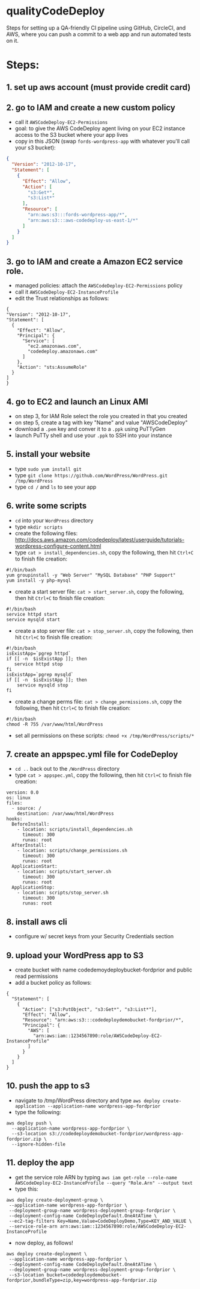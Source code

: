# qualityCodeDeploy
Steps for setting up a QA-friendly CI pipeline using GitHub, CircleCI, and AWS, where you can push a commit to a web app and run automated tests on it.

# Steps:
## 1. set up aws account (must provide credit card)
## 2. go to IAM and create a new custom policy
  * call it `AWSCodeDeploy-EC2-Permissions`
  * goal: to give the AWS CodeDeploy agent living on your EC2 instance access to the S3 bucket where your app lives
  * copy in this JSON (swap `fords-wordpress-app` with whatever you'll call your s3 bucket):
```json
{
  "Version": "2012-10-17",
  "Statement": [
    {
      "Effect": "Allow",
      "Action": [
        "s3:Get*",
        "s3:List*"
      ],
      "Resource": [
        "arn:aws:s3:::fords-wordpress-app/*",
        "arn:aws:s3:::aws-codedeploy-us-east-1/*"
      ]
    }
  ]
}
```
## 3. go to IAM and create a Amazon EC2 service role.
  * managed policies: attach the `AWSCodeDeploy-EC2-Permissions` policy
  * call it `AWSCodeDeploy-EC2-InstanceProfile`
  * edit the Trust relationships as follows:
  ```
  {
  "Version": "2012-10-17",
  "Statement": [
    {
      "Effect": "Allow",
      "Principal": {
        "Service": [
          "ec2.amazonaws.com",
          "codedeploy.amazonaws.com"
        ]
      },
      "Action": "sts:AssumeRole"
    }
  ]
}
  ```

## 4. go to EC2 and launch an Linux AMI
  * on step 3, for IAM Role select the role you created in that you created
  * on step 5, create a tag with key "Name" and value "AWSCodeDeploy"
  * download a `.pem` key and conver it to a `.ppk` using PuTTyGen
  * launch PuTTy shell and use your `.ppk` to SSH into your instance
  
## 5. install your website
  * type `sudo yum install git`
  * type `git clone https://github.com/WordPress/WordPress.git /tmp/WordPress`
  * type `cd /` and `ls` to see your app

## 6. write some scripts
  * `cd` into your `WordPress` directory
  * type `mkdir scripts`
  * create the following files: http://docs.aws.amazon.com/codedeploy/latest/userguide/tutorials-wordpress-configure-content.html
  * type `cat > install_dependencies.sh`, copy the following, then hit `Ctrl+C` to finish file creation:
```
#!/bin/bash
yum groupinstall -y "Web Server" "MySQL Database" "PHP Support"
yum install -y php-mysql
```
  * create a start server file: `cat > start_server.sh`, copy the following, then hit `Ctrl+C` to finish file creation:
```
#!/bin/bash
service httpd start
service mysqld start
```
  * create a stop server file:  `cat > stop_server.sh`, copy the following, then hit `Ctrl+C` to finish file creation:
```
#!/bin/bash
isExistApp=`pgrep httpd`
if [[ -n  $isExistApp ]]; then
   service httpd stop
fi
isExistApp=`pgrep mysqld`
if [[ -n  $isExistApp ]]; then
    service mysqld stop
fi
```
  * create a change perms file: `cat > change_permissions.sh`, copy the following, then hit `Ctrl+C` to finish file creation:
```
#!/bin/bash
chmod -R 755 /var/www/html/WordPress
```
  * set all permissions on these scripts: `chmod +x /tmp/WordPress/scripts/*`
  
## 7. create an appspec.yml file for CodeDeploy
  * `cd ..` back out to the `/WordPress` directory
  * type `cat > appspec.yml`, copy the following, then hit `Ctrl+C` to finish file creation:
```
version: 0.0
os: linux
files:
  - source: /
    destination: /var/www/html/WordPress
hooks:
  BeforeInstall:
    - location: scripts/install_dependencies.sh
      timeout: 300
      runas: root
  AfterInstall:
    - location: scripts/change_permissions.sh
      timeout: 300
      runas: root
  ApplicationStart:
    - location: scripts/start_server.sh
      timeout: 300
      runas: root
  ApplicationStop:
    - location: scripts/stop_server.sh
      timeout: 300
      runas: root
```

## 8. install aws cli
  * configure w/ secret keys from your Security Credentials section

## 9. upload your WordPress app to S3  
  * create bucket with name codedemoydeploybucket-fordprior and public read permissions
  * add a bucket policy as follows:
```
{
  "Statement": [
    {
      "Action": ["s3:PutObject", "s3:Get*", "s3:List*"],
      "Effect": "Allow",
      "Resource": "arn:aws:s3:::codedeploydemobucket-fordprior/*",
      "Principal": {
        "AWS": [
          "arn:aws:iam::1234567890:role/AWSCodeDeploy-EC2-InstanceProfile"
        ]
      }
    }
  ]
}
```

## 10. push the app to s3
  * navigate to /tmp/WordPress directory and type `aws deploy create-application --application-name wordpress-app-fordprior`
  * type the following:
```
aws deploy push \
  --application-name wordpress-app-fordprior \
  --s3-location s3://codedeploydemobucket-fordprior/wordpress-app-fordprior.zip \
  --ignore-hidden-file
```

## 11. deploy the app
 * get the service role ARN by typing `aws iam get-role --role-name AWSCodeDeploy-EC2-InstanceProfile --query "Role.Arn" --output text`
 * type this:
 ```
 aws deploy create-deployment-group \
  --application-name wordpress-app-fordprior \
  --deployment-group-name wordpress-deployment-group-fordprior \
  --deployment-config-name CodeDeployDefault.OneAtATime \
  --ec2-tag-filters Key=Name,Value=CodeDeployDemo,Type=KEY_AND_VALUE \
  --service-role-arn arn:aws:iam::1234567890:role/AWSCodeDeploy-EC2-InstanceProfile
 ```
 * now deploy, as follows!
 ```
 aws deploy create-deployment \
  --application-name wordpress-app-fordprior \
  --deployment-config-name CodeDeployDefault.OneAtATime \
  --deployment-group-name wordpress-deployment-group-fordprior \
  --s3-location bucket=codedeploydemobucket-fordprior,bundleType=zip,key=wordpress-app-fordprior.zip
 ```

  
